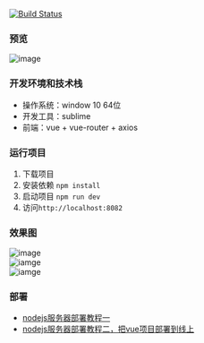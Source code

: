 <a href="https://travis-ci.org/wmui/vue-elm"><img src="https://travis-ci.org/wmui/vue-elm.svg?branch=master" alt="Build Status"></a>

### 预览
![image](https://github.com/wmui/vue-elm/blob/master/example/preview/elm.png) 

### 开发环境和技术栈
 - 操作系统：window 10 64位
 - 开发工具：sublime
 - 前端：vue + vue-router + axios

### 运行项目
1. 下载项目
2. 安装依赖 `npm install`
3. 启动项目 `npm run dev`
4. 访问`http://localhost:8082`

### 效果图
![image](https://github.com/wmui/vue-elm/blob/master/example/preview/01.png)  
![iamge](https://github.com/wmui/vue-elm/blob/master/example/preview/02.png)  
![iamge](https://github.com/wmui/vue-elm/blob/master/example/preview/03.png)  

### 部署
- [nodejs服务器部署教程一](https://segmentfault.com/a/1190000010098126)
- [nodejs服务器部署教程二，把vue项目部署到线上](https://segmentfault.com/a/1190000010205995)

